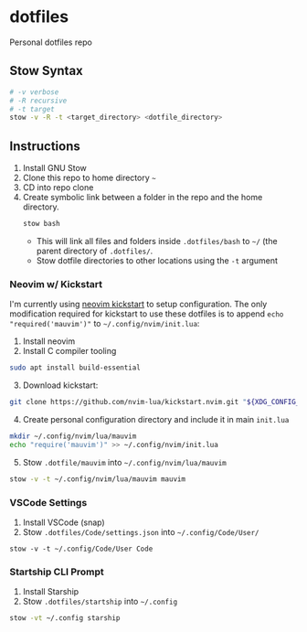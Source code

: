 # dotfiles
Personal dotfiles repo

## Stow Syntax

```bash
# -v verbose
# -R recursive
# -t target
stow -v -R -t <target_directory> <dotfile_directory>
```

## Instructions

1. Install GNU Stow
2. Clone this repo to home directory `~`
3. CD into repo clone
4. Create symbolic link between a folder in the repo and the home directory.
    ```sh
    stow bash
    ```
    - This will link all files and folders inside `.dotfiles/bash` to `~/` (the parent directory of `.dotfiles/`.
    - Stow dotfile directories to other locations using the `-t` argument

### Neovim w/ Kickstart

I'm currently using [neovim kickstart](https://github.com/nvim-lua/kickstart.nvim) to setup configuration.
The only modification required for kickstart to use these dotfiles is to append `echo "required('mauvim')"` to `~/.config/nvim/init.lua`:



1. Install neovim
2. Install C compiler tooling
```sh
sudo apt install build-essential
```

3. Download kickstart:
```sh
git clone https://github.com/nvim-lua/kickstart.nvim.git "${XDG_CONFIG_HOME:-$HOME/.config}"/nvim
```

4. Create personal configuration directory and include it in main `init.lua`
```sh
mkdir ~/.config/nvim/lua/mauvim
echo "require('mauvim')" >> ~/.config/nvim/init.lua
```

5. Stow `.dotfile/mauvim` into `~/.config/nvim/lua/mauvim`
```sh
stow -v -t ~/.config/nvim/lua/mauvim mauvim
```

### VSCode Settings

1. Install VSCode (snap)
2. Stow `.dotfiles/Code/settings.json` into `~/.config/Code/User/`
```
stow -v -t ~/.config/Code/User Code
```

### Startship CLI Prompt

1. Install Starship
2. Stow `.dotfiles/startship` into `~/.config`

```sh
stow -vt ~/.config starship
```

